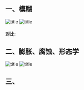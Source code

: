 ## 一、模糊
![title](https://i.loli.net/2019/12/12/CmgaqcjX4ynrG2b.png)
![title](https://i.loli.net/2019/12/12/nMBt2ovKN8cEVl5.png)
#### 对比:

## 二、膨胀、腐蚀、形态学
![title](https://i.loli.net/2019/12/13/PxuwEGFs29BcqD1.png)
![title](https://i.loli.net/2019/12/13/x6qMSIR1Vdwe8zp.png)

## 三、
